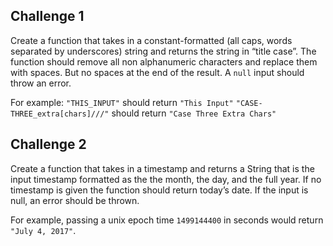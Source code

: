 ## Challenge 1
Create a function that takes in a constant-formatted (all caps, 
words separated by underscores) string and returns the string 
in “title case”. The function should remove all non alphanumeric
characters and replace them with spaces. But no spaces at the end
of the result. A `null` input should throw an error.

For example:
`"THIS_INPUT"` should return `"This Input"`
`"CASE-THREE_extra[chars]///"` should return `"Case Three Extra Chars"`


## Challenge 2
Create a function that takes in a timestamp and returns a String 
that is the input timestamp formatted as the the month, the day,
and the full year. If no timestamp is given the function
should return today’s date. If the input is null, an error should be
thrown.

For example, passing a unix epoch time `1499144400` in seconds
would return `"July 4, 2017"`. 
